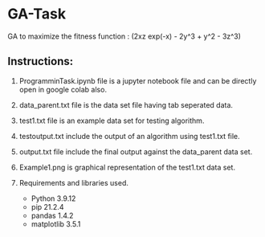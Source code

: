 # GA-Task
GA to maximize the fitness function : (2xz exp(-x) - 2y^3 + y^2 - 3z^3)
## Instructions:

1. ProgramminTask.ipynb file is a jupyter notebook file and can be directly open in google colab also.

2. data_parent.txt file is the data set file having tab seperated data.

3. test1.txt file is an example data set for testing algorithm.

4. testoutput.txt include the output of an algorithm using test1.txt file.

5. output.txt file include the final output against the data_parent data set.

6. Example1.png is graphical representation of the test1.txt data set.

7. Requirements and libraries used.
	* Python 3.9.12
	* pip 21.2.4
	* pandas 1.4.2
	* matplotlib 3.5.1
